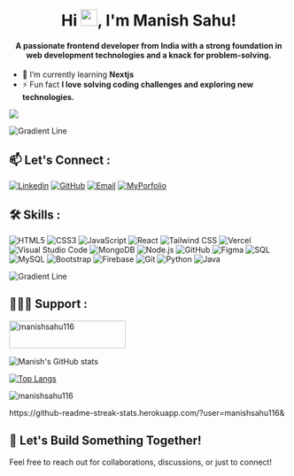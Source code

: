 # <h1 align="center">Hi <img src="https://raw.githubusercontent.com/MartinHeinz/MartinHeinz/master/wave.gif" width="30px">, I'm Manish Sahu!</h1>
<h4 align="center">A passionate frontend developer from India with a strong foundation in web development technologies and a knack for problem-solving.</h4>

- 🌱 I’m currently learning **Nextjs**
- ⚡ Fun fact **I love solving coding challenges and exploring new technologies.**

[![](https://visitcount.itsvg.in/api?id=ManishSahu116&icon=0&color=12)](https://visitcount.itsvg.in)

![Gradient Line](https://via.placeholder.com/1200x4/FF0080/FFB6C1?text=+)

## 📫 Let's Connect :
[![Linkedin](https://img.shields.io/badge/-Manish%20Sahu-blue?style=flat&logo=Linkedin&logoColor=white&link=https://www.linkedin.com/in/manish-sahu-933013220/)](https://www.linkedin.com/in/manish-sahu-933013220/)
[![GitHub](https://img.shields.io/badge/-Manishsahu116-black?style=flat&logo=github&link=https://github.com/Manishsahu116)](https://github.com/Manishsahu116)
[![Email](https://img.shields.io/badge/-Email-D14836?style=flat&logo=gmail&logoColor=white&link=mailto:sahumanish2969@gmail.com)](mailto:sahumanish2969@gmail.com)
[![MyPorfolio](https://img.shields.io/badge/-My%20Portfolio-black?style=flat&link=https://personal-portfolio-sigma-woad.vercel.app/)](https://personal-portfolio-sigma-woad.vercel.app/)

## 🛠 Skills :
![HTML5](https://img.shields.io/badge/-HTML5-E34F26?style=flat&logo=html5&logoColor=white)
![CSS3](https://img.shields.io/badge/-CSS3-1572B6?style=flat&logo=css3)
![JavaScript](https://img.shields.io/badge/-JavaScript-F7DF1E?style=flat&logo=javascript&logoColor=black)
![React](https://img.shields.io/badge/-React-61DAFB?style=flat&logo=react&logoColor=black)
![Tailwind CSS](https://img.shields.io/badge/-Tailwind%20CSS-38B2AC?style=flat&logo=tailwind-css&logoColor=white)
![Vercel](https://img.shields.io/badge/-Vercel-000000?style=flat&logo=vercel&logoColor=white)
![Visual Studio Code](https://img.shields.io/badge/-Visual%20Studio%20Code-007ACC?style=flat&logo=visual-studio-code&logoColor=white)
![MongoDB](https://img.shields.io/badge/-MongoDB-47A248?style=flat&logo=mongodb&logoColor=white)
![Node.js](https://img.shields.io/badge/-Node.js-339933?style=flat&logo=nodedotjs&logoColor=white)
![GitHub](https://img.shields.io/badge/-GitHub-181717?style=flat&logo=github&logoColor=white)
![Figma](https://img.shields.io/badge/-Figma-F24E1E?style=flat&logo=figma&logoColor=white)
![SQL](https://img.shields.io/badge/-SQL-003B57?style=flat&logo=mysql&logoColor=white)
![MySQL](https://img.shields.io/badge/-MySQL-005C5F?style=flat&logo=mysql&logoColor=white)
![Bootstrap](https://img.shields.io/badge/-Bootstrap-563D7C?style=flat&logo=bootstrap&logoColor=white)
![Firebase](https://img.shields.io/badge/-Firebase-FFCA28?style=flat&logo=firebase&logoColor=white)
![Git](https://img.shields.io/badge/-Git-F05032?style=flat&logo=git&logoColor=white)
![Python](https://img.shields.io/badge/-Python-3776AB?style=flat&logo=python&logoColor=white)
![Java](https://img.shields.io/badge/-Java-E34F26?style=flat&logo=java&logoColor=white)

![Gradient Line](https://via.placeholder.com/1200x4/FF0080/FFB6C1?text=+)

## 👨🏻‍💻 Support : 
<p><a href="https://www.buymeacoffee.com/manishsahu116"> <img align="left" src="https://cdn.buymeacoffee.com/buttons/v2/default-yellow.png" height="50" width="210" alt="manishsahu116" /></a></p><br><br>
<br>

![Manish's GitHub stats](https://github-readme-stats.vercel.app/api?username=Manishsahu116&show_icons=true) 
<br>

[![Top Langs](https://github-readme-stats.vercel.app/api/top-langs/?username=Manishsahu116&layout=compact)](https://github.com/anuraghazra/github-readme-stats)

<p><img align="center" src="https://github-readme-streak-stats.herokuapp.com/?user=manishsahu116&" alt="manishsahu116" /></p>
https://github-readme-streak-stats.herokuapp.com/?user=manishsahu116&

## 🚀 Let's Build Something Together!
Feel free to reach out for collaborations, discussions, or just to connect!

